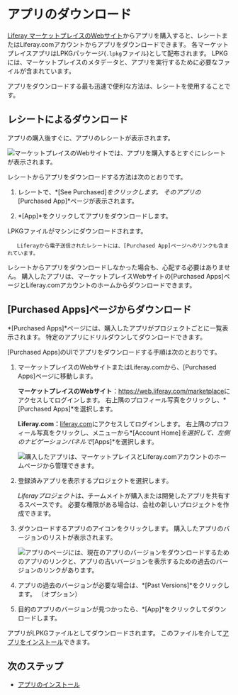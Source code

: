 # アプリのダウンロード

[Liferay マーケットプレイスのWebサイト](https://web.liferay.com/marketplace)からアプリを購入すると、レシートまたはLiferay.comアカウントからアプリをダウンロードできます。 各マーケットプレイスアプリはLPKGパッケージ(`.lpkg`ファイル)として配布されます。 LPKGには、マーケットプレイスのメタデータと、アプリを実行するために必要なファイルが含まれています。

アプリをダウンロードする最も迅速で便利な方法は、レシートを使用することです。

## レシートによるダウンロード

アプリの購入後すぐに、アプリのレシートが表示されます。

![マーケットプレイスのWebサイトでは、アプリを購入するとすぐにレシートが表示されます。](./downloading-apps/images/01.png)

レシートからアプリをダウンロードする方法は次のとおりです。

1.  レシートで、*[See Purchased]*をクリックします。 そのアプリの*[Purchased App]*ページが表示されます。

2.  *[App]*をクリックしてアプリをダウンロードします。

LPKGファイルがマシンにダウンロードされます。

``` note::
   Liferayから電子送信されたレシートには、[Purchased App]ページへのリンクも含まれています。
```

レシートからアプリをダウンロードしなかった場合も、心配する必要はありません。 購入したアプリは、マーケットプレイスWebサイトの[Purchased Apps]ページとLiferay.comアカウントのホームからダウンロードできます。

## [Purchased Apps]ページからダウンロード

*[Purchased Apps]*ページには、購入したアプリがプロジェクトごとに一覧表示されます。 特定のアプリにドリルダウンしてダウンロードできます。

[Purchased Apps]のUIでアプリをダウンロードする手順は次のとおりです。

1.  マーケットプレイスのWebサイトまたはLiferay.comから、[Purchased Apps]ページに移動します。

    **マーケットプレイスのWebサイト**：<https://web.liferay.com/marketplace>にアクセスしてログインします。 右上隅のプロフィール写真をクリックし、*[Purchased Apps]*を選択します。

    **Liferay.com：**[liferay.com](https://www.liferay.com)にアクセスしてログインします。 右上隅のプロフィール写真をクリックし、メニューから*[Account Home]*を選択して、左側のナビゲーションパネルで*[Apps]*を選択します。

    ![購入したアプリは、マーケットプレイスとLiferay.comアカウントのホームページから管理できます。](./downloading-apps/images/02.png)

2.  登録済みアプリを表示するプロジェクトを選択します。

    *Liferayプロジェクト*は、チームメイトが購入または開発したアプリを共有するスペースです。 必要な権限がある場合は、会社の新しいプロジェクトを作成できます。

3.  ダウンロードするアプリのアイコンをクリックします。 購入したアプリのバージョンのリストが表示されます。

    ![アプリのページには、現在のアプリのバージョンをダウンロードするためのアプリのリンクと、アプリの古いバージョンを表示するための過去のバージョンのリンクがあります。](./downloading-apps/images/03.png)

4.  アプリの過去のバージョンが必要な場合は、*[Past Versions]*をクリックします。 （オプション）

5.  目的のアプリのバージョンが見つかったら、*[App]*をクリックしてダウンロードします。

アプリがLPKGファイルとしてダウンロードされます。 このファイルを介して[アプリをインストール](./installing-apps.md)できます。

## 次のステップ

  - [アプリのインストール](./installing-apps.md)
